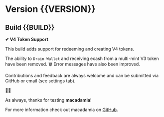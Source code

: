 # Version {{VERSION}}
## Build {{BUILD}}

**✔ V4 Token Support**

This build adds support for redeeming and creating V4 tokens.

The ability to `Drain Wallet` and receiving ecash from a multi-mint V3 token have been removed. 🗑️ 
Error messages have also been improved. 

Contributions and feedback are always welcome and can be submitted via GitHub or email (see settings tab). 

🥜🥜

As always, thanks for testing **macadamia**!

For more information check out macadamia on [GitHub](https://github.com/zeugmaster/macadamia).
